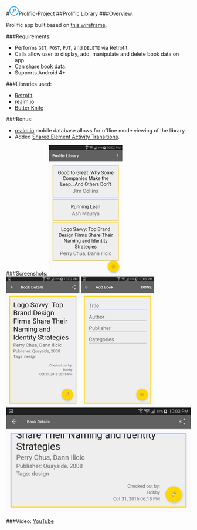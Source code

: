 #<img src="prolific.png" width="25">Prolific-Project
##Prolific Library
###Overview:

Prolific app built based on <a href="http://prolific-interview.herokuapp.com/58124ddb99c50800092e1765/">this wireframe</a>.

###Requirements:
- Performs `GET`, `POST`, `PUT`, and `DELETE` via Retrofit.
- Calls allow user to display, add, manipulate and delete book data on app.
- Can share book data.
- Supports Android 4+

###Libraries used:
- <a href = "https://square.github.io/retrofit/">Retrofit</a>
- <a href = "https://realm.io/">realm.io</a>
- <a href = "http://jakewharton.github.io/butterknife/">Butter Knife</a>

###Bonus:
- <a href = "https://realm.io/">realm.io</a> mobile database allows for offline mode viewing of the library.
- Added <a href = "https://guides.codepath.com/android/Shared-Element-Activity-Transition">Shared Element Activity Transitions</a>.
  
###Screenshots:
 <img src="1.png" width="200">
 <img src="2.png" width="200">
 <img src="3.png" width="200">
 <img src="4.png" width="600">

 
###Video:
<a href = "https://youtu.be/VIsf3mzV81c">YouTube</a>

